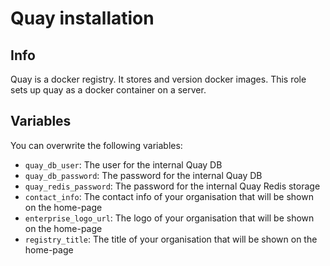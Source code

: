 # Quay installation

## Info

Quay is a docker registry. It stores and version docker images. This role sets up quay as a docker container on a server.

## Variables

You can overwrite the following variables:

  - `quay_db_user`: The user for the internal Quay DB
  - `quay_db_password`: The password for the internal Quay DB
  - `quay_redis_password`: The password for the internal Quay Redis storage
  - `contact_info`: The contact info of your organisation that will be shown on the home-page
  - `enterprise_logo_url`: The logo of your organisation that will be shown on the home-page
  - `registry_title`: The title of your organisation that will be shown on the home-page
